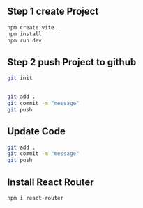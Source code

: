 ## Step 1 create Project
```bash
npm create vite .
npm install
npm run dev

```

## Step 2 push Project to github

``` bash
git init


git add .
git commit -m "message"
git push
```

## Update Code
``` bash
git add .
git commit -m "message"
git push
```
## Install React Router
``` bash
npm i react-router

```

